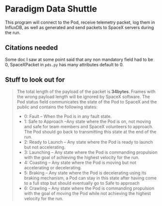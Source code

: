 # Paradigm Data Shuttle

This program will connect to the Pod, receive telemetry packet, log them in InfluxDB, as well as generated and send
packets to SpaceX servers during the run.


## Citations needed
Some doc I saw at some point said that any non mandatory field had to be 0, SpaceXPacket in `pds.py` has many attributes 
default to 0.


## Stuff to look out for 
> The total length of the payload of the packet is **34bytes**. Frames with the wrong payload length will be ignored by 
SpaceX software. The Pod status field communicates the state of the Pod to SpaceX and the public and contains the 
following states:
> - 0: Fault – When the Pod is in any fault state.
>- 1: Safe to Approach –Any state where the Pod is on, not moving and safe for team members and SpaceX volunteers to 
approach. The Pod should go back to transmitting this state at the end of the run.
>- 2: Ready to Launch – Any state where the Pod is ready to launch but not accelerating.
>- 3: Launching – Any state where the Pod is commanding propulsion with the goal of achieving the highest velocity for the 
run.
>- 4: Coasting – Any state where the Pod is moving but not accelerating or decelerating.
>- 5: Braking – Any state where the Pod is decelerating using its braking mechanism, a Pod can stay in this state after 
having come to a full stop but should eventually go to Safe to approach
>- 6: Crawling – Any state where the Pod is commanding propulsion with the goal of moving the Pod while not achieving 
the highest velocity for the run.
